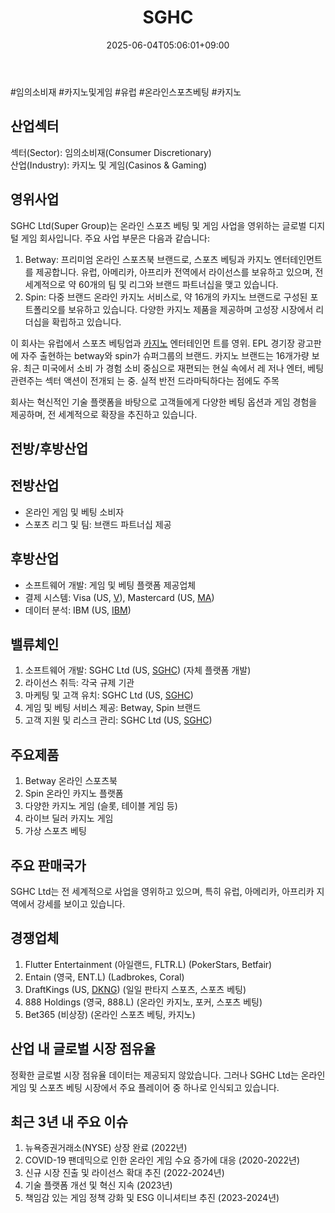 ﻿---
title: "SGHC"
date: 2025-06-04T05:06:01+09:00
lastmod: 2025-06-04T05:06:01+09:00
type: docs
sidebar:
  open: true
weight: 786
---
<div style="display:none">
  <meta property="article:published_time" content="2025-06-03T20:06:01Z" />
  <meta property="article:modified_time" content="2025-06-03T20:06:01Z" />
</div>
#임의소비재 #카지노및게임 #유럽 #온라인스포츠베팅 #카지노

## 산업섹터

섹터(Sector): 임의소비재(Consumer Discretionary)  
산업(Industry): 카지노 및 게임(Casinos & Gaming)

## 영위사업

SGHC Ltd(Super Group)는 온라인 스포츠 베팅 및 게임 사업을 영위하는 글로벌 디지털 게임 회사입니다. 주요 사업 부문은 다음과 같습니다:

1. Betway: 프리미엄 온라인 스포츠북 브랜드로, 스포츠 베팅과 카지노 엔터테인먼트를 제공합니다. 유럽, 아메리카, 아프리카 전역에서 라이선스를 보유하고 있으며, 전 세계적으로 약 60개의 팀 및 리그와 브랜드 파트너십을 맺고 있습니다.
2. Spin: 다중 브랜드 온라인 카지노 서비스로, 약 16개의 카지노 브랜드로 구성된 포트폴리오를 보유하고 있습니다. 다양한 카지노 제품을 제공하며 고성장 시장에서 리더십을 확립하고 있습니다.

이 회사는 유럽에서 스포츠 베팅업과 [카지노](/industry-study/카지노/) 엔터테인먼 트를 영위. EPL 경기장 광고판에 자주 출현하는 betway와 spin가 슈퍼그룹의 브랜드. 카지노 브랜드는 16개가량 보유. 최근 미국에서 소비 가 경험 소비 중심으로 재편되는 현실 속에서 레 저나 엔터, 베팅 관련주는 섹터 액션이 전개되 는 중. 실적 반전 드라마틱하다는 점에도 주목

회사는 혁신적인 기술 플랫폼을 바탕으로 고객들에게 다양한 베팅 옵션과 게임 경험을 제공하며, 전 세계적으로 확장을 추진하고 있습니다.

## 전방/후방산업

## 전방산업

- 온라인 게임 및 베팅 소비자
- 스포츠 리그 및 팀: 브랜드 파트너십 제공

## 후방산업

- 소프트웨어 개발: 게임 및 베팅 플랫폼 제공업체
- 결제 시스템: Visa (US, [V](/company-analysis/v/)), Mastercard (US, [MA](/company-analysis/ma/))
- 데이터 분석: IBM (US, [IBM](/company-analysis/ibm/))

## 밸류체인

1. 소프트웨어 개발: SGHC Ltd (US, [SGHC](/company-analysis/sghc/)) (자체 플랫폼 개발)
2. 라이선스 취득: 각국 규제 기관
3. 마케팅 및 고객 유치: SGHC Ltd (US, [SGHC](/company-analysis/sghc/))
4. 게임 및 베팅 서비스 제공: Betway, Spin 브랜드
5. 고객 지원 및 리스크 관리: SGHC Ltd (US, [SGHC](/company-analysis/sghc/))

## 주요제품

1. Betway 온라인 스포츠북
2. Spin 온라인 카지노 플랫폼
3. 다양한 카지노 게임 (슬롯, 테이블 게임 등)
4. 라이브 딜러 카지노 게임
5. 가상 스포츠 베팅

## 주요 판매국가

SGHC Ltd는 전 세계적으로 사업을 영위하고 있으며, 특히 유럽, 아메리카, 아프리카 지역에서 강세를 보이고 있습니다.

## 경쟁업체

1. Flutter Entertainment (아일랜드, FLTR.L) (PokerStars, Betfair)
2. Entain (영국, ENT.L) (Ladbrokes, Coral)
3. DraftKings (US, [DKNG](/company-analysis/dkng/)) (일일 판타지 스포츠, 스포츠 베팅)
4. 888 Holdings (영국, 888.L) (온라인 카지노, 포커, 스포츠 베팅)
5. Bet365 (비상장) (온라인 스포츠 베팅, 카지노)

## 산업 내 글로벌 시장 점유율

정확한 글로벌 시장 점유율 데이터는 제공되지 않았습니다. 그러나 SGHC Ltd는 온라인 게임 및 스포츠 베팅 시장에서 주요 플레이어 중 하나로 인식되고 있습니다.

## 최근 3년 내 주요 이슈

1. 뉴욕증권거래소(NYSE) 상장 완료 (2022년)
2. COVID-19 팬데믹으로 인한 온라인 게임 수요 증가에 대응 (2020-2022년)
3. 신규 시장 진출 및 라이선스 확대 추진 (2022-2024년)
4. 기술 플랫폼 개선 및 혁신 지속 (2023년)
5. 책임감 있는 게임 정책 강화 및 ESG 이니셔티브 추진 (2023-2024년)
